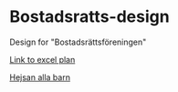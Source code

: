 # Bostadsratts-design
Design for "Bostadsrättsföreningen"

[Link to excel plan](https://docs.google.com/spreadsheets/d/1kYXnq0RZbHzMwgaI1we3l8AMfYH23eyKzX_-2SP67QE/edit?usp=sharing)

[Hejsan alla barn](http://google.se)